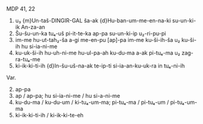 MDP 41, 22
1. u₃ {m}Un-taš-DINGIR-GAL ša-ak {d}Hu-ban-um-me-en-na-ki su-un-ki-ik An-za-an
2. Šu-šu-un-ka tu₄-uš pi-it-te-ka ap-pa su-un-ki-ip u₂-ri-pu-pi
3. im-me hu-ut-tah₂-ša a-gi me-en-pu [ap]-pa im-me ku-ši-ih-ša u₂ ku-ši-ih hu si-ia-ni-me
4. ku-uk-ši-ih hu-uh-ni-me hu-ul-pa-ah ku-du-ma a-ak pi-tu₄-ma u₂ zag-ra-tu₄-me
5. ki-ik-ki-ti-ih {d}In-šu-uš-na-ak te-ip-ti si-ia-an-ku-uk-ra in tu₄-ni-ih

Var.

2. ap-pa
3. ap / ap-pa; hu si-ia-ni-me / hu si-a-ni-me
4. ku-du-ma / ku-du-um / ki-tu₄-um-ma; pi-tu₄-ma / pi-tu₄-um / pi-tu₄-um-ma
5. ki-ik-ki-ti-ih / ki-ik-ki-te-eh
